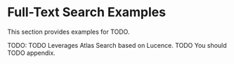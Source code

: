 # Full-Text Search Examples

This section provides examples for TODO.

TODO: TODO Leverages Atlas Search based on Lucence. TODO You should TODO appendix.

